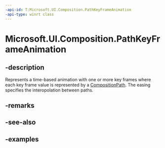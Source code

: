 ```yaml
---
-api-id: T:Microsoft.UI.Composition.PathKeyFrameAnimation
-api-type: winrt class
---
```


<!-- Class syntax.
public class PathKeyFrameAnimation : KeyFrameAnimation, KeyFrameAnimation
-->

# Microsoft.UI.Composition.PathKeyFrameAnimation

## -description

Represents a time-based animation with one or more key frames where each key frame value is represented by a
[CompositionPath](compositionpath.md). The easing specifies the interopolation between paths.

## -remarks

## -see-also

## -examples

